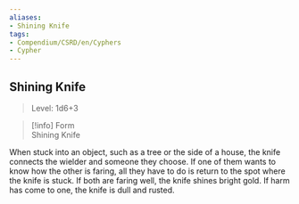 ```yaml
---
aliases:
- Shining Knife
tags:
- Compendium/CSRD/en/Cyphers
- Cypher
---
```


  
## Shining Knife  
>Level: 1d6+3  
  
>[!info] Form  
>Shining Knife
  
When stuck into an object, such as a tree or the side of a house, the knife connects the wielder and someone they choose. If one of them wants to know how the other is faring, all they have to do is return to the spot where the knife is stuck. If both are faring well, the knife shines bright gold. If harm has come to one, the knife is dull and rusted.